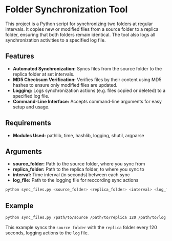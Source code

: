 # Folder Synchronization Tool
This project is a Python script for synchronizing two folders at regular intervals. It copies new or modified files from a source folder to a replica folder, ensuring that both folders remain identical. The tool also logs all synchronization activities to a specified log file.

## Features

- **Automated Synchronization:** Syncs files from the source folder to the replica folder at set intervals.
- **MD5 Checksum Verification:** Verifies files by their content using MD5 hashes to ensure only modified files are updated.
- **Logging:** Logs synchronization actions (e.g. files copied or deleted) to a specified log file.
- **Command-Line Interface:** Accepts command-line arguments for easy setup and usage.

## Requirements

- **Modules Used:** pathlib, time, hashlib, logging, shutil, argparse

## Arguments

- **source_folder:** Path to the source folder, where you sync from
- **replica_folder:** Path to the replica folder, to where you sync to
- **interval:** Time interval (in seconds) between each sync 
- **log_file:** Path to the logging file for reccording sync actions

```bash
python sync_files.py <source_folder> <replica_folder> <interval> <log_file>
```

## Example

```bash
python sync_files.py /path/to/source /path/to/replica 120 /path/to/log
```

This example syncs the `source folder` with the `replica` folder every 120 seconds, logging actions to the `log` file.
